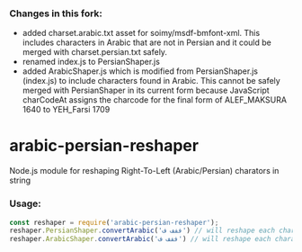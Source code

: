 ### Changes in this fork:
- added charset.arabic.txt asset for soimy/msdf-bmfont-xml. This includes characters in Arabic that are not in Persian and it could be merged with charset.persian.txt safely.
- renamed index.js to PersianShaper.js
- added ArabicShaper.js which is modified from PersianShaper.js (index.js) to include characters found in Arabic. This cannot be safely merged with PersianShaper in its current form because JavaScript charCodeAt assigns the charcode for the final form of ALEF_MAKSURA 1640 to YEH_Farsi 1709

# arabic-persian-reshaper
Node.js module for reshaping Right-To-Left (Arabic/Persian) charators in string

### Usage:
```javascript
const reshaper = require('arabic-persian-reshaper');
reshaper.PersianShaper.convertArabic('ففف ف') // will reshape each charactor based on their position using Persian positions
reshaper.ArabicShaper.convertArabic('ففف ف') // will reshape each charactor based on their position using Arabic positions
```

